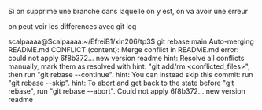 Si on supprime une branche dans laquelle on y est, on va avoir une erreur

on peut voir les differences avec git log


scalpaaaa@Scalpaaaa:~/EfreiB1/xin206/tp3$ git rebase main
Auto-merging README.md
CONFLICT (content): Merge conflict in README.md
error: could not apply 6f8b372... new version readme
hint: Resolve all conflicts manually, mark them as resolved with
hint: "git add/rm <conflicted_files>", then run "git rebase --continue".
hint: You can instead skip this commit: run "git rebase --skip".
hint: To abort and get back to the state before "git rebase", run "git rebase --abort".
Could not apply 6f8b372... new version readme


